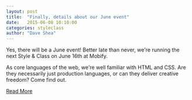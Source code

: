 ```yaml
---
layout: post
title:  "Finally, details about our June event"
date:   2015-06-08 10:10:00
categories: styleclass
author: "Dave Shea"
---
```


Yes, there will be a June event! Better late than never, we're running the next Style &amp; Class on June 16th at Mobify.

As core languages of the web, we're well familiar with HTML and CSS. Are they necessarily just production languages, or can they deliver creative freedom? Come find out.

<a href="/events/2015/coding-beauty/">Read More</a>

